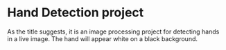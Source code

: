 # Hand Detection project
As the title suggests, it is an image processing project for detecting hands in a live image. The hand will appear white on a black background.
